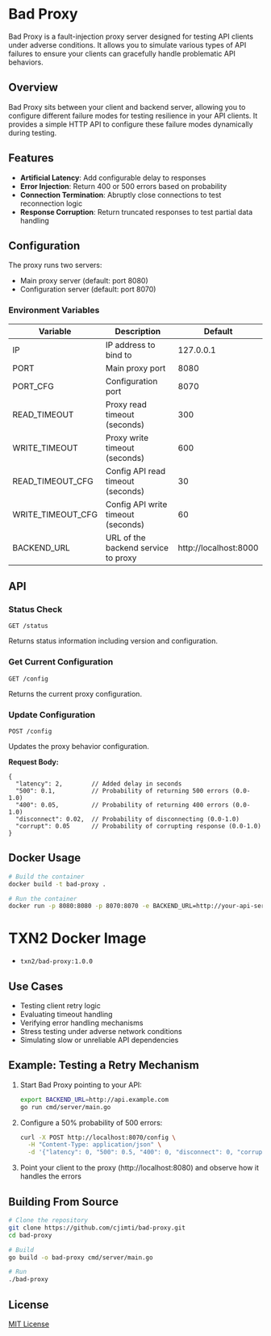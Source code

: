 # Bad Proxy

Bad Proxy is a fault-injection proxy server designed for testing API clients under adverse conditions. It allows you to simulate various types of API failures to ensure your clients can gracefully handle problematic API behaviors.

## Overview

Bad Proxy sits between your client and backend server, allowing you to configure different failure modes for testing resilience in your API clients. It provides a simple HTTP API to configure these failure modes dynamically during testing.

## Features

- **Artificial Latency**: Add configurable delay to responses
- **Error Injection**: Return 400 or 500 errors based on probability
- **Connection Termination**: Abruptly close connections to test reconnection logic
- **Response Corruption**: Return truncated responses to test partial data handling

## Configuration

The proxy runs two servers:
- Main proxy server (default: port 8080)
- Configuration server (default: port 8070)

### Environment Variables

| Variable | Description | Default |
|----------|-------------|---------|
| IP | IP address to bind to | 127.0.0.1 |
| PORT | Main proxy port | 8080 |
| PORT_CFG | Configuration port | 8070 |
| READ_TIMEOUT | Proxy read timeout (seconds) | 300 |
| WRITE_TIMEOUT | Proxy write timeout (seconds) | 600 |
| READ_TIMEOUT_CFG | Config API read timeout (seconds) | 30 |
| WRITE_TIMEOUT_CFG | Config API write timeout (seconds) | 60 |
| BACKEND_URL | URL of the backend service to proxy | http://localhost:8000 |

## API

### Status Check

```
GET /status
```

Returns status information including version and configuration.

### Get Current Configuration

```
GET /config
```

Returns the current proxy configuration.

### Update Configuration

```
POST /config
```

Updates the proxy behavior configuration.

**Request Body:**

```plain
{
  "latency": 2,        // Added delay in seconds
  "500": 0.1,          // Probability of returning 500 errors (0.0-1.0)
  "400": 0.05,         // Probability of returning 400 errors (0.0-1.0)
  "disconnect": 0.02,  // Probability of disconnecting (0.0-1.0)
  "corrupt": 0.05      // Probability of corrupting response (0.0-1.0)
}
```

## Docker Usage

```bash
# Build the container
docker build -t bad-proxy .

# Run the container
docker run -p 8080:8080 -p 8070:8070 -e BACKEND_URL=http://your-api-server.com bad-proxy
```

# TXN2 Docker Image

- `txn2/bad-proxy:1.0.0`

## Use Cases

- Testing client retry logic
- Evaluating timeout handling
- Verifying error handling mechanisms
- Stress testing under adverse network conditions
- Simulating slow or unreliable API dependencies

## Example: Testing a Retry Mechanism

1. Start Bad Proxy pointing to your API:
   ```bash
   export BACKEND_URL=http://api.example.com
   go run cmd/server/main.go
   ```

2. Configure a 50% probability of 500 errors:
   ```bash
   curl -X POST http://localhost:8070/config \
     -H "Content-Type: application/json" \
     -d '{"latency": 0, "500": 0.5, "400": 0, "disconnect": 0, "corrupt": 0}'
   ```

3. Point your client to the proxy (http://localhost:8080) and observe how it handles the errors

## Building From Source

```bash
# Clone the repository
git clone https://github.com/cjimti/bad-proxy.git
cd bad-proxy

# Build
go build -o bad-proxy cmd/server/main.go

# Run
./bad-proxy
```

## License

[MIT License](LICENSE)
